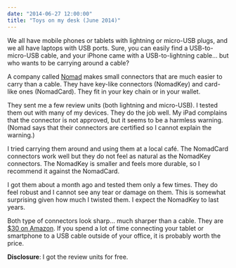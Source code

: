 ```yaml
---
date: "2014-06-27 12:00:00"
title: "Toys on my desk (June 2014)"
---
```




We all have mobile phones or tablets with lightning or micro-USB plugs, and we all have laptops with USB ports. Sure, you can easily find a USB-to-micro-USB cable, and your iPhone came with a USB-to-lightning cable&hellip; but who wants to be carrying around a cable?

A company called [Nomad](http://www.hellonomad.com/) makes small connectors that are much easier to carry than a cable. They have key-like connectors (NomadKey) and card-like ones (NomadCard). They fit in your key chain or in your wallet. 

They sent me a few review units (both lightning and micro-USB). I tested them out with many of my devices. They do the job well. My iPad complains that the connector is not approved, but it seems to be a harmless warning. (Nomad says that their connectors are certified so I cannot explain the warning.)

I tried carrying them around and using them at a local café. The NomadCard connectors work well but they do not feel as natural as the NomadKey connectors. The NomadKey is smaller and feels more durable, so I recommend it against the NomadCard. 

I got them about a month ago and tested them only a few times. They do feel robust and I cannot see any tear or damage on them. This is somewhat surprising given how much I twisted them. I expect the NomadKey to last years.

Both type of connectors look sharp&hellip; much sharper than a cable. They are [$30 on Amazon](https://www.amazon.com/CHARGEKEY-Micro-USB-Cable-Sized/dp/B00IIZ2PXO/). If you spend a lot of time connecting your tablet or smartphone to a USB cable outside of your office, it is probably worth the price.

__Disclosure__: I got the review units for free.

